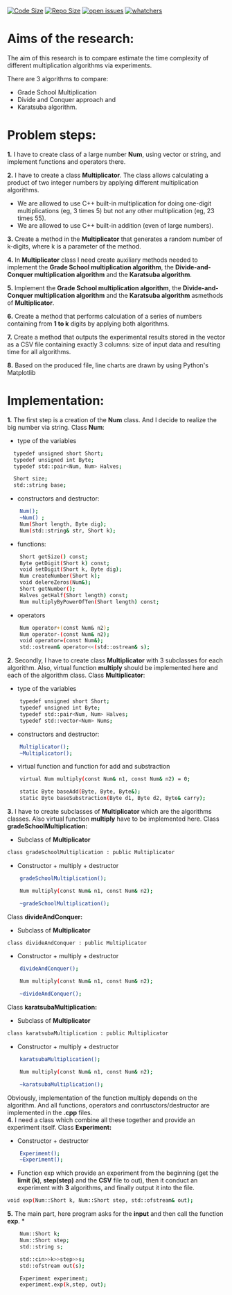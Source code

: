[![Code Size](https://img.shields.io/github/languages/code-size/spotlight9k/algorithms-complexity)]() [![Repo Size](https://img.shields.io/github/repo-size/spotlight9k/algorithms-complexity)]() [![open issues](https://img.shields.io/github/issues-raw/spotlight9k/algorithms-complexity)]() [![whatchers](https://img.shields.io/github/watchers/spotlight9k/algorithms-complexity?style=social)]() 

# Aims of the research:

The aim of this research is to compare estimate the time complexity of  different multiplication algorithms via experiments. 

There are 3 algorithms to compare:
 - Grade School Multiplication
 - Divide and Conquer approach and 
 - Karatsuba algorithm. 

# Problem steps:

**1.**  I have to create class of a large number **Num**, using vector or string, and implement functions and operators there.

**2.**  I have to create a class **Multiplicator**. The class allows calculating a product of two integer numbers by applying different multiplication algorithms.
   * We are allowed to use C++ built-in multiplication for doing one-digit multiplications (eg, 3 times 5) but not any other multiplication (eg, 23 times 55).
   * We are allowed to use C++ built-in addition (even of large numbers).
   
**3.**   Create a method in the **Multiplicator** that generates a random number of k-digits, where k is a parameter of the method.

**4.**   In **Multiplicator** class I need create auxiliary methods needed to implement the **Grade School multiplication algorithm**, the **Divide-and-Conquer multiplication algorithm** and the **Karatsuba algorithm**.

**5.**  Implement the **Grade School multiplication algorithm**, the **Divide-and-Conquer multiplication algorithm** and the **Karatsuba algorithm** asmethods of **Multiplicator**.

**6.**  Create a method that performs calculation of a series of numbers containing from **1 to k** digits by applying both algorithms. 

**7.**  Create a method that outputs the experimental results stored in the vector as a CSV file containing exactly 3 columns: size of input data and resulting time for all algorithms.

**8.**  Based on the produced file, line charts are drawn by using Python's Matplotlib

# Implementation:

**1.**  The first step is a creation of the **Num** class. And I decide to realize the big number via string.  Class **Num**: 
   * type of the variables
  ```sh
    typedef unsigned short Short;
    typedef unsigned int Byte;
    typedef std::pair<Num, Num> Halves;

    Short size;
    std::string base;
```
* constructors and destructor:
```sh
    Num();                                 
    ~Num() ;                              
    Num(Short length, Byte dig);        
    Num(std::string& str, Short k);             
```
* functions:
```sh
    Short getSize() const;
    Byte getDigit(Short k) const;
    void setDigit(Short k, Byte dig);
    Num createNumber(Short k);
    void delereZeros(Num&);
    Short getNumber();
    Halves getHalf(Short length) const;                 
    Num multiplyByPowerOfTen(Short length) const;           
```
* operators
```sh
    Num operator+(const Num& n2);               
    Num operator-(const Num& n2);                
    void operator=(const Num&);
    std::ostream& operator<<(std::ostream& s);  
```
**2.** Secondly, I have to create class **Multiplicator** with 3 subclasses for each algorithm. Also, virtual function **multiply** should be implemented here and each of the algorithm class. Class **Multiplicator**:
* type of the variables
```sh
    typedef unsigned short Short;
    typedef unsigned int Byte;
    typedef std::pair<Num, Num> Halves;
    typedef std::vector<Num> Nums; 
```
* constructors and destructor: 
```sh
    Multiplicator();
    ~Multiplicator();
```
* virtual function and function for add and substraction
```sh
    virtual Num multiply(const Num& n1, const Num& n2) = 0;

    static Byte baseAdd(Byte, Byte, Byte&); 
    static Byte baseSubstraction(Byte d1, Byte d2, Byte& carry);
```
**3.**  I have to create subclasses of **Multiplicator** which are the algorithms classes. Also virtual function **multiply** have to be implemented here. Class **gradeSchoolMultiplication:**
* Subclass of **Multiplicator**
```sh
class gradeSchoolMultiplication : public Multiplicator
```
* Constructor + multiply + destructor
```sh
    gradeSchoolMultiplication();

    Num multiply(const Num& n1, const Num& n2);

    ~gradeSchoolMultiplication();
```
Class **divideAndConquer:**
* Subclass of **Multiplicator**
```sh
class divideAndConquer : public Multiplicator
```
* Constructor + multiply + destructor
```sh
    divideAndConquer();

    Num multiply(const Num& n1, const Num& n2);

    ~divideAndConquer();
```
Class **karatsubaMultiplication:**
* Subclass of **Multiplicator**
```sh
class karatsubaMultiplication : public Multiplicator
```
* Constructor + multiply + destructor
```sh
    karatsubaMultiplication();

    Num multiply(const Num& n1, const Num& n2);

    ~karatsubaMultiplication();
```

Obviously, implementation of the function multiply depends on the algorithm. And all functions, operators and conrtusctors/destructor are implemented in the **.cpp** files.    
**4.**  I need a class which combine all these together and provide an experiment itself. Class **Experiment:**
* Constructor + destructor
```sh
    Experiment();
    ~Experiment();
```
* Function exp which provide an experiment from the beginning (get the **limit (k)**, **step(step)** and the **CSV** file to out), then it conduct an experiment with **3** algorithms, and finally output it into the file. 
```sh
void exp(Num::Short k, Num::Short step, std::ofstream& out);
```
**5.**  The main part, here program asks for the **input** and then call the 
function **exp**.
* 
```sh
    Num::Short k;
    Num::Short step;
    std::string s;

    std::cin>>k>>step>>s;
    std::ofstream out(s);

    Experiment experiment;
    experiment.exp(k,step, out);
```
